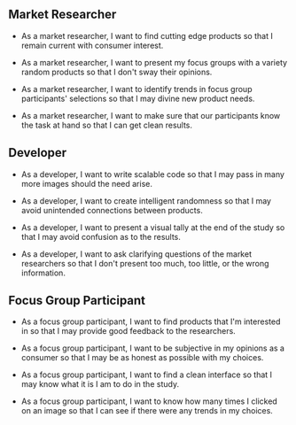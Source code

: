 Market Researcher
---

- As a market researcher, I want to find cutting edge products so that I remain current with consumer interest.

- As a market researcher, I want to present my focus groups with a variety random products so that I don't sway their opinions.

- As a market researcher, I want to identify trends in focus group participants' selections so that I may divine new product needs.

- As a market researcher, I want to make sure that our participants know the task at hand so that I can get clean results.

Developer
---

- As a developer, I want to write scalable code so that I may pass in many more images should the need arise.

- As a developer, I want to create intelligent randomness so that I may avoid unintended connections between products.

- As a developer, I want to present a visual tally at the end of the study so that I may avoid confusion as to the results.

- As a developer, I want to ask clarifying questions of the market researchers so that I don't present too much, too little, or the wrong information.

Focus Group Participant
---

- As a focus group participant, I want to find products that I'm interested in so that I may provide good feedback to the researchers.

- As a focus group participant, I want to be subjective in my opinions as a consumer so that I may be as honest as possible with my choices.

- As a focus group participant, I want to find a clean interface so that I may know what it is I am to do in the study.

- As a focus group participant, I want to know how many times I clicked on an image so that I can see if there were any trends in my choices.
